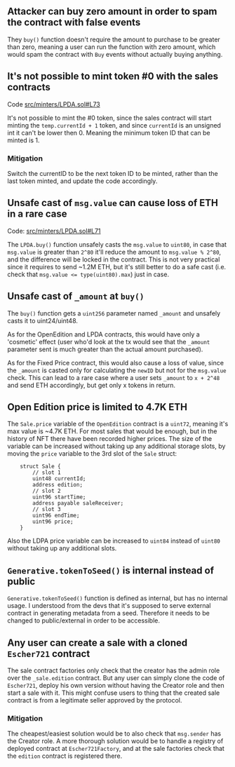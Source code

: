 
## Attacker can buy zero amount in order to spam the contract with false events
They `buy()` function doesn't require the amount to purchase to be greater than zero, meaning a user can run the function with zero amount, which would spam the contract with `Buy` events without actually buying anything.

## It's not possible to mint token #0 with the sales contracts
Code [src/minters/LPDA.sol#L73](https://github.com/code-423n4/2022-12-escher/blob/11ca988e39effe6d316e996c27a876c92e82b4da/src/minters/LPDA.sol#L73)

It's not possible to mint the #0 token, since the sales contract will start minting the `temp.currentId + 1` token, and since `currentId` is an unsigned int it can't be lower then 0. Meaning the minimum token ID that can be minted is 1.

### Mitigation
Switch the currentID to be the next token ID to be minted, rather than the last token minted, and update the code accordingly.


## Unsafe cast of `msg.value` can cause loss of ETH in a rare case
Code: [src/minters/LPDA.sol#L71](https://github.com/code-423n4/2022-12-escher/blob/11ca988e39effe6d316e996c27a876c92e82b4da/src/minters/LPDA.sol#L71)

The `LPDA.buy()` function unsafely casts the `msg.value` to `uint80`, in case that `msg.value` is greater than `2^80` it'll reduce the amount to `msg.value % 2^80`, and the difference will be locked in the contract.
This is not very practical since it requires to send ~1.2M ETH, but it's still better to do a safe cast (i.e. check that `msg.value <= type(uint80).max`) just in case.

## Unsafe cast of `_amount` at `buy()`
The `buy()` function gets a `uint256` parameter named `_amount` and unsafely casts it to uint24/uint48.

As for the OpenEdition and LPDA contracts, this would have only a 'cosmetic' effect (user who'd look at the tx would see that the `_amount` parameter sent is much greater than the actual amount purchased).

As for the Fixed Price contract, this would also cause a loss of value, since the `_amount` is casted only for calculating the `newID` but not for the `msg.value` check.
This can lead to a rare case where a user sets `_amount` to `x + 2^48` and send ETH accordingly, but get only x tokens in return.

## Open Edition price is limited to 4.7K ETH
The `Sale.price` variable of the `OpenEdition` contract is a `uint72`, meaning it's max value is ~4.7K ETH.
For most sales that would be enough, but in the history of NFT there have been recorded higher prices.
The size of the variable can be increased without taking up any additional storage slots, by moving the `price` variable to the 3rd slot of the `Sale` struct:

```solidity
    struct Sale {
        // slot 1
        uint48 currentId;
        address edition;
        // slot 2
        uint96 startTime;
        address payable saleReceiver;
        // slot 3
        uint96 endTime;
        uint96 price;
    }
```

Also the LDPA price variable can be increased to `uint84` instead of `uint80` without taking up any additional slots.

## `Generative.tokenToSeed()` is internal instead of public

`Generative.tokenToSeed()` function is defined as internal, but has no internal usage.
I understood from the devs that it's supposed to  serve external contract in generating metadata from a seed. Therefore it needs to be changed to public/external in order to be accessible.

## Any user can create a sale with a cloned `Escher721` contract
The sale contract factories only check that the creator has the admin role over the `_sale.edition` contract.
But any user can simply clone the code of `Escher721`, deploy his own version without having the Creator role and then start a sale with it.
This might confuse users to thing that the created sale contract is from a legitimate seller approved by the protocol.

### Mitigation
The cheapest/easiest solution would be to also check that `msg.sender` has the Creator role.
A more thorough solution would be to handle a registry of deployed contract at `Escher721Factory`, and at the sale factories check that the `edition` contract is registered there.